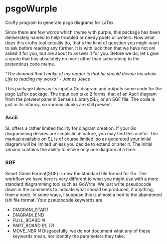 # psgoWurple
Crufty program to generate psgo diagrams for LaTex

Since there are few words which rhyme with purple, this package has been deliberately named to help troubled or needy poets or writers. Now what does this crufty tool actually do, that's the kind of question you might want to ask before reading any further. It is with luck then that we have not onl asked it for you, but are about to answer it for you. Before we do, let's give a quote that has absolutely no merit other than subscribing to the pretentious code meme.

*"The demand that I make of my reader is that he should devote his whole Life to reading my works" - James Joyce*

This package takes as its input a Go diagram and outputs some code for the psgo LaTex package. The input can take 2 forms, that of an Ascii diagram from the preview pane in Senseis Library(SL), or an SGF file. The code is just in its infancy, so various clunks are still present.

### Ascii
SL offers a rather limited facility for diagram creation. If your Go diagramming desires are simplistic in nature, you may find this useful. The markup available on SL is of course limited, so as generated your initial diagram will be limited unless you decide to extend or alter it. The initial version contains the ability to intake only one diagram at a time.

### SGF
Smart Game Format(SGF) is now the standard file format for Go. The workflow we have here is very different to what you might use with a more standard diagramming tool such as GoWrite. We just write pseudocode down in the comments to indicate what should be produced, if anything, from a node. In some ways, I suppose this is almost a nod to the abandoned Ishi file format. Your pseudocode keywords are
* DIAGRAM_START
* DIAGRAM_END
* FULL_BOARD *N*
* PART_BOARD *BL TR* 
* MOVE_NBR *N*
Disgacefully, we do not document what any of these keywords mean, nor identify the parameters they take. 
